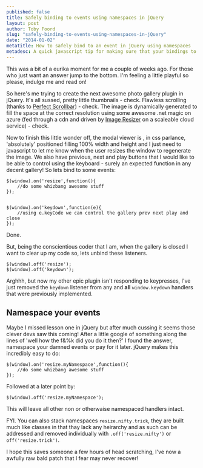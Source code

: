 ```yaml
---
published: false
title: Safely binding to events using namespaces in jQuery
layout: post
author: Toby Foord
slug: "safely-binding-to-events-using-namespaces-in-jQuery"
date: "2014-01-02"
metatitle: How to safely bind to an event in jQuery using namespaces
metadesc: A quick javascript tip for making sure that your bindings to events in jQuery will not conflict by using namespaces
---
```


This was a bit of a eurika moment for me a couple of weeks ago. For those who just want an answer jump to the bottom. I'm feeling a little playful so please, indulge me and read on!

So here's me trying to create the next awesome photo gallery plugin in jQuery. It's all sussed, pretty little thumbnails - check. Flawless scrolling (thanks to [Perfect Scrollbar](http://www.yuiazu.net/perfect-scrollbar/)) - check. The image is dynamically generated to fill the space at the correct resolution using some awesome .net magic on azure (fed through a cdn and driven by [Image Resizer](http://http://imageresizing.net/) on a scaleable cloud service) - check.

Now to finish this little wonder off, the modal viewer is , in css parlance, 'absolutely' positioned filling 100% width and height and I just need to javascript to let me know when the user resizes the window to regenerate the image. We also have previous, next and play  buttons that I would like to be able to control using the keyboard - surely an expected function in any decent gallery! So lets bind to some events:

    $(window).on('resize',function(){
        //do some whizbang awesome stuff
    });
    
    
    $(window).on('keydown',function(e){
    	//using e.keyCode we can control the gallery prev next play and close
    });
    
Done.

But, being the conscientious coder that I am, when the gallery is closed I want to clear up my code so, lets unbind these listeners.

    $(window).off('resize');
    $(window).off('keydown');

Arghhh, but now my other epic plugin isn't responding to keypresses, I've just removed the `keydown` listener from any and **all** `window.keydown` handlers that were previously implemented.

Namespace your events
---

Maybe I missed lesson one in jQuery but after much cussing it seems those clever devs saw this coming! After a little google of something along the lines of 'well how the f&%k did you do it then?' I found the answer, namespace your damned events or pay for it later. jQuery makes this incredibly easy to do:

    $(window).on('resize.myNamespace',function(){
        //do some whizbang awesome stuff
    });

Followed at a later point by:

    $(window).off('resize.myNamespace');

This will leave all other non or otherwaise namespaced handlers intact.

FYI. You can also stack namespaces `resize.nifty.trick`, they are built much like classes in that thay lack any heirarchy and as such can be addressed and removed individually with `.off('resize.nifty')` or `off('resize.trick')`.

I hope this saves someone a few hours of head scratching, I've now a awfully raw bald patch that I fear may never recover!
    


